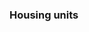 ### Housing units


<div class="flourish-embed flourish-chart" data-src="visualisation/11406462"><script src="https://public.flourish.studio/resources/embed.js"></script></div>


